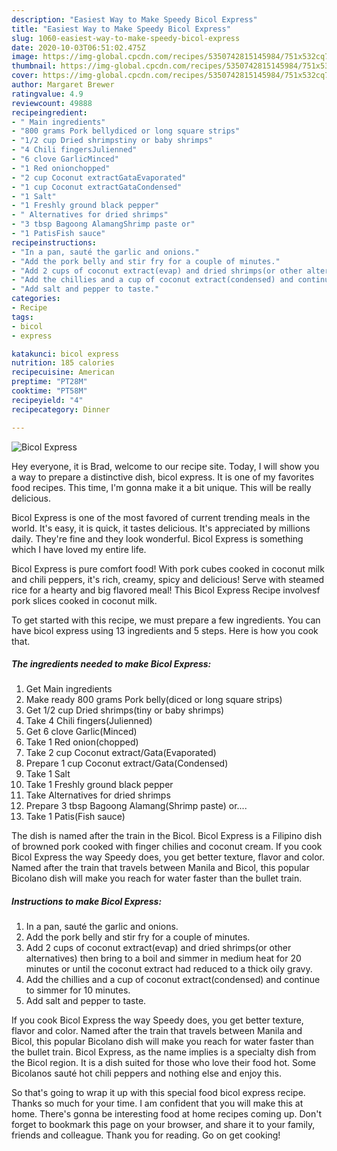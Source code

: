 ```yaml
---
description: "Easiest Way to Make Speedy Bicol Express"
title: "Easiest Way to Make Speedy Bicol Express"
slug: 1060-easiest-way-to-make-speedy-bicol-express
date: 2020-10-03T06:51:02.475Z
image: https://img-global.cpcdn.com/recipes/5350742815145984/751x532cq70/bicol-express-recipe-main-photo.jpg
thumbnail: https://img-global.cpcdn.com/recipes/5350742815145984/751x532cq70/bicol-express-recipe-main-photo.jpg
cover: https://img-global.cpcdn.com/recipes/5350742815145984/751x532cq70/bicol-express-recipe-main-photo.jpg
author: Margaret Brewer
ratingvalue: 4.9
reviewcount: 49888
recipeingredient:
- " Main ingredients"
- "800 grams Pork bellydiced or long square strips"
- "1/2 cup Dried shrimpstiny or baby shrimps"
- "4 Chili fingersJulienned"
- "6 clove GarlicMinced"
- "1 Red onionchopped"
- "2 cup Coconut extractGataEvaporated"
- "1 cup Coconut extractGataCondensed"
- "1 Salt"
- "1 Freshly ground black pepper"
- " Alternatives for dried shrimps"
- "3 tbsp Bagoong AlamangShrimp paste or"
- "1 PatisFish sauce"
recipeinstructions:
- "In a pan, sauté the garlic and onions."
- "Add the pork belly and stir fry for a couple of minutes."
- "Add 2 cups of coconut extract(evap) and dried shrimps(or other alternatives) then bring to a boil and simmer in medium heat for 20 minutes or until the coconut extract had reduced to a thick oily gravy."
- "Add the chillies and a cup of coconut extract(condensed) and continue to simmer for 10 minutes."
- "Add salt and pepper to taste."
categories:
- Recipe
tags:
- bicol
- express

katakunci: bicol express 
nutrition: 185 calories
recipecuisine: American
preptime: "PT28M"
cooktime: "PT58M"
recipeyield: "4"
recipecategory: Dinner

---
```



![Bicol Express](https://img-global.cpcdn.com/recipes/5350742815145984/751x532cq70/bicol-express-recipe-main-photo.jpg)

Hey everyone, it is Brad, welcome to our recipe site. Today, I will show you a way to prepare a distinctive dish, bicol express. It is one of my favorites food recipes. This time, I'm gonna make it a bit unique. This will be really delicious.

Bicol Express is one of the most favored of current trending meals in the world. It's easy, it is quick, it tastes delicious. It's appreciated by millions daily. They're fine and they look wonderful. Bicol Express is something which I have loved my entire life.

Bicol Express is pure comfort food! With pork cubes cooked in coconut milk and chili peppers, it&#39;s rich, creamy, spicy and delicious! Serve with steamed rice for a hearty and big flavored meal! This Bicol Express Recipe involvesf pork slices cooked in coconut milk.


To get started with this recipe, we must prepare a few ingredients. You can have bicol express using 13 ingredients and 5 steps. Here is how you cook that.

<!--inarticleads1-->

##### The ingredients needed to make Bicol Express:

1. Get  Main ingredients
1. Make ready 800 grams Pork belly(diced or long square strips)
1. Get 1/2 cup Dried shrimps(tiny or baby shrimps)
1. Take 4 Chili fingers(Julienned)
1. Get 6 clove Garlic(Minced)
1. Take 1 Red onion(chopped)
1. Take 2 cup Coconut extract/Gata(Evaporated)
1. Prepare 1 cup Coconut extract/Gata(Condensed)
1. Take 1 Salt
1. Take 1 Freshly ground black pepper
1. Take  Alternatives for dried shrimps
1. Prepare 3 tbsp Bagoong Alamang(Shrimp paste) or....
1. Take 1 Patis(Fish sauce)


The dish is named after the train in the Bicol. Bicol Express is a Filipino dish of browned pork cooked with finger chilies and coconut cream. If you cook Bicol Express the way Speedy does, you get better texture, flavor and color. Named after the train that travels between Manila and Bicol, this popular Bicolano dish will make you reach for water faster than the bullet train. 

<!--inarticleads2-->

##### Instructions to make Bicol Express:

1. In a pan, sauté the garlic and onions.
1. Add the pork belly and stir fry for a couple of minutes.
1. Add 2 cups of coconut extract(evap) and dried shrimps(or other alternatives) then bring to a boil and simmer in medium heat for 20 minutes or until the coconut extract had reduced to a thick oily gravy.
1. Add the chillies and a cup of coconut extract(condensed) and continue to simmer for 10 minutes.
1. Add salt and pepper to taste.


If you cook Bicol Express the way Speedy does, you get better texture, flavor and color. Named after the train that travels between Manila and Bicol, this popular Bicolano dish will make you reach for water faster than the bullet train. Bicol Express, as the name implies is a specialty dish from the Bicol region. It is a dish suited for those who love their food hot. Some Bicolanos sauté hot chili peppers and nothing else and enjoy this. 

So that's going to wrap it up with this special food bicol express recipe. Thanks so much for your time. I am confident that you will make this at home. There's gonna be interesting food at home recipes coming up. Don't forget to bookmark this page on your browser, and share it to your family, friends and colleague. Thank you for reading. Go on get cooking!
